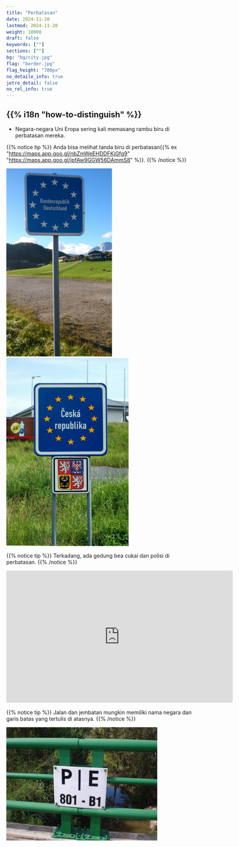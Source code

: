 ```yaml
---
title: "Perbatasan"
date: 2024-11-20
lastmod: 2024-11-20
weight: 10000
draft: false
keywords: [""]
sections: [""]
bg: "bg/city.jpg"
flag: "border.jpg"
flag_height: "700px"
no_detaile_info: true
jetro_detail: false
no_rel_info: true
---
```


<div class="main-desciption country-description">
    <h2 class="section-title">{{% i18n "how-to-distinguish" %}}</h2>
    <ul class="rule-list">
        <li>Negara-negara Uni Eropa sering kali memasang rambu biru di perbatasan mereka.</li>
    </ul>
</div>


{{% notice tip %}}
Anda bisa melihat tanda biru di perbatasan{{% ex "https://maps.app.goo.gl/nbZmWeEHDDFKiGfg9" "https://maps.app.goo.gl/jpfAw9GGW56DAmmS8" %}}.
{{% /notice %}}

<div class="googlemap-if unclickable">
<img src="./germany_border_crossing_border.jpg" width="280px">
<img src="./setembro2006_021.jpg" width="324px">
</div>

{{% notice tip %}}
Terkadang, ada gedung bea cukai dan polisi di perbatasan.
{{% /notice %}}
<div class="googlemap-if">
<iframe src="https://www.google.com/maps/embed?pb=!4v1694939272677!6m8!1m7!1s2uxfcCp6uidNx2oYQVCSWw!2m2!1d42.4590981018757!2d2.864144052109467!3f172.86730464981395!4f5.506100536325874!5f0.4000000000000002" width="600" height="350" style="border:0;" allowfullscreen="" loading="lazy" referrerpolicy="no-referrer-when-downgrade"></iframe>
</div>


{{% notice tip %}}
Jalan dan jembatan mungkin memiliki nama negara dan garis batas yang tertulis di atasnya.
{{% /notice %}}
<div class="googlemap-if unclickable">
<img src="./fronteira_entre_portugal_e.jpg" width="400px">
</div>
